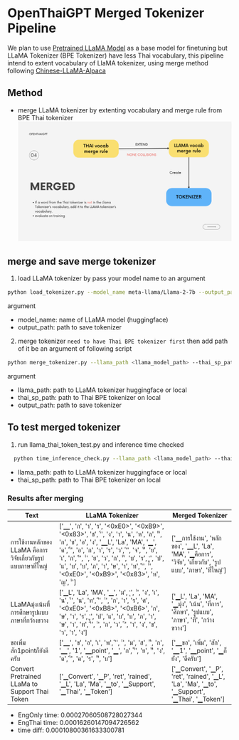 # OpenThaiGPT Merged Tokenizer Pipeline

We plan to use [Pretrained LLaMA Model](https://ai.meta.com/blog/large-language-model-llama-meta-ai/) as a base model for finetuning but LLaMA Tokenizer (BPE Tokenizer) have less Thai vocabulary, this pipeline intend to extent vocabulary of LlaMA tokenizer, using merge method following [Chinese-LLaMA-Alpaca](https://github.com/ymcui/Chinese-LLaMA-Alpaca/blob/main/README_EN.md)

## Method

- merge LLaMA tokenizer by extenting vocabulary and merge rule from BPE Thai tokenizer
  ![method](merge_method.png)

## merge and save merge tokenizer

1. load LLaMA tokenizer by pass your model name to an argument

```bash
python load_tokenizer.py --model_name meta-llama/Llama-2-7b --output_path <output_tokenizer_path>
```

argument

- model_name: name of LLaMA model (huggingface)
- output_path: path to save tokenizer

2. merge tokenizer `need to have Thai BPE tokenizer first` then add path of it be an argument of following script

```bash
python merge_tokenizer.py --llama_path <llama_model_path> --thai_sp_path <spm_model_path> --output_path <output_tokenizer_path>
```

argument

- llama_path: path to LLaMA tokenizer huggingface or local
- thai_sp_path: path to Thai BPE tokenizer on local
- output_path: path to save tokenizer

## To test merged tokenizer

1.  run llama_thai_token_test.py and inference time checked

```bash
  python time_inference_check.py --llama_path <llama_model_path> --thai_sp_path <spm_model_path>
```

- llama_path: path to LLaMA tokenizer huggingface or local
- thai_sp_path: path to Thai BPE tokenizer on local

### Results after merging

| Text                                                         | LLaMA Tokenizer                                                                                                                                                                                                                                                                                                                                         | Merged Tokenizer                                                                                          |
| ------------------------------------------------------------ | ------------------------------------------------------------------------------------------------------------------------------------------------------------------------------------------------------------------------------------------------------------------------------------------------------------------------------------------------------- | --------------------------------------------------------------------------------------------------------- |
| การใช้งานหลักของ LLaMA คือการวิจัยเกี่ยวกับรูปแบบภาษาที่ใหญ่ | ['▁', 'ก', 'า', 'ร', '<0xE0>', '<0xB9>', '<0x83>', 'ช', '้', 'ง', 'า', 'น', 'ห', 'ล', 'ั', 'ก', 'ข', 'อ', 'ง', '▁L', 'La', 'MA', '▁', 'ค', 'ื', 'อ', 'ก', 'า', 'ร', 'ว', 'ิ', 'จ', 'ั', 'ย', 'เ', 'ก', 'ี', '่', 'ย', 'ว', 'ก', 'ั', 'บ', 'ร', 'ู', 'ป', 'แ', 'บ', 'บ', 'ภ', 'า', 'ษ', 'า', 'ท', 'ี', '่', '<0xE0>', '<0xB9>', '<0x83>', 'ห', 'ญ', '่'] | ['▁การใช้งาน', 'หลักของ', '▁L', 'La', 'MA', '▁คือการ', 'วิจัย', 'เกี่ยวกับ', 'รูปแบบ', 'ภาษา', 'ที่ใหญ่'] |
| LLaMAมุ่งเน้นที่การศึกษารูปแบบภาษาที่กว้างขวาง               | ['▁L', 'La', 'MA', '▁', 'ม', 'ุ', '่', 'ง', 'เ', 'น', '้', 'น', 'ท', 'ี', '่', 'ก', 'า', 'ร', 'ศ', '<0xE0>', '<0xB8>', '<0xB6>', 'ก', 'ษ', 'า', 'ร', 'ู', 'ป', 'แ', 'บ', 'บ', 'ภ', 'า', 'ษ', 'า', 'ท', 'ี', '่', 'ก', 'ว', '้', 'า', 'ง', 'ข', 'ว', 'า', 'ง']​                                                                                          | ['▁L', 'La', 'MA', '▁มุ่ง', 'เน้น', 'ที่การ', 'ศึกษา', 'รูปแบบ', 'ภาษา', 'ที่', 'กว้างขวาง']              |
| ขอเพิ่มสัก1pointก็ยังดีครับ                                  | ['▁', 'ข', 'อ', 'เ', 'พ', 'ิ', '่', 'ม', 'ส', 'ั', 'ก', '▁', '1', '▁point', '▁', 'ก', '็', 'ย', 'ั', 'ง', 'ด', 'ี', 'ค', 'ร', 'ั', 'บ']                                                                                                                                                                                                                 | ['▁ขอ', 'เพิ่ม', 'สัก', '▁1', '▁point', '▁ก็ยัง', 'ดีครับ']                                               |
| Convert Pretrained LLaMa to Support Thai Token               | ['▁Convert', '▁P', 'ret', 'rained', '▁L', 'La', 'Ma', '▁to', '▁Support', '▁Thai', '▁Token']                                                                                                                                                                                                                                                             | ['▁Convert', '▁P', 'ret', 'rained', '▁L', 'La', 'Ma', '▁to', '▁Support', '▁Thai', '▁Token']               |

- EngOnly time: 0.00027060508728027344
- EngThai time: 0.00016260147094726562
- time diff: 0.00010800361633300781

